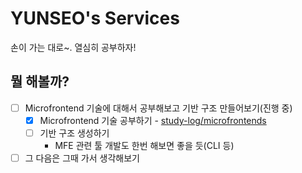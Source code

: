 # YUNSEO's Services

손이 가는 대로~. 열심히 공부하자!

## 뭘 해볼까?

- [ ] Microfrontend 기술에 대해서 공부해보고 기반 구조 만들어보기(진행 중)
  - [x] Microfrontend 기술 공부하기 - [study-log/microfrontends](./study-log/microfrontends/)
  - [ ] 기반 구조 생성하기
    - MFE 관련 툴 개발도 한번 해보면 좋을 듯(CLI 등)
- [ ] 그 다음은 그때 가서 생각해보기
